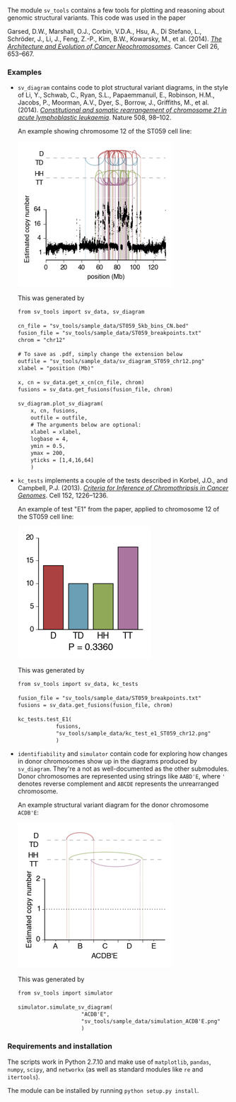 The module `sv_tools` contains a few tools for plotting and reasoning
about genomic structural variants. This code was used in the paper

Garsed, D.W., Marshall, O.J., Corbin, V.D.A., Hsu, A., Di Stefano, L.,
Schröder, J., Li, J., Feng, Z.-P., Kim, B.W., Kowarsky, M., et al.
(2014). [*The Architecture and Evolution of Cancer
Neochromosomes*](http://www.cell.com/cancer-cell/abstract/S1535-6108%2814%2900373-0).
Cancer Cell 26, 653–667.

### Examples

-   `sv_diagram` contains code to plot structural variant diagrams, in
    the style of Li, Y., Schwab, C., Ryan, S.L., Papaemmanuil, E.,
    Robinson, H.M., Jacobs, P., Moorman, A.V., Dyer, S., Borrow, J.,
    Griffiths, M., et al. (2014). [*Constitutional and somatic
    rearrangement of chromosome 21 in acute lymphoblastic
    leukaemia*](http://www.ncbi.nlm.nih.gov/pubmed/24670643). Nature 508,
    98–102.

    An example showing chromosome 12 of the ST059 cell line:

    ![](sv_tools/sample_data/sv_diagram_ST059_chr12.png)

    This was generated by

    ```{.python}
    from sv_tools import sv_data, sv_diagram

    cn_file = "sv_tools/sample_data/ST059_5kb_bins_CN.bed"
    fusion_file = "sv_tools/sample_data/ST059_breakpoints.txt"
    chrom = "chr12"

    # To save as .pdf, simply change the extension below
    outfile = "sv_tools/sample_data/sv_diagram_ST059_chr12.png"
    xlabel = "position (Mb)"

    x, cn = sv_data.get_x_cn(cn_file, chrom)
    fusions = sv_data.get_fusions(fusion_file, chrom)

    sv_diagram.plot_sv_diagram(
        x, cn, fusions,
        outfile = outfile,
        # The arguments below are optional:
        xlabel = xlabel,
        logbase = 4,
        ymin = 0.5,
        ymax = 200,
        yticks = [1,4,16,64]
        )
    ```

-   `kc_tests` implements a couple of the tests described in Korbel, J.O.,
    and Campbell, P.J. (2013). [*Criteria for Inference of Chromothripsis
    in Cancer
    Genomes*](http://www.cell.com/abstract/S0092-8674%2813%2900212-2).
    Cell 152, 1226–1236.

    An example of test "E1" from the paper, applied to chromosome 12
    of the ST059 cell line:

    ![](sv_tools/sample_data/kc_test_e1_ST059_chr12.png)

    This was generated by

    ```{.python}
    from sv_tools import sv_data, kc_tests

    fusion_file = "sv_tools/sample_data/ST059_breakpoints.txt"
    fusions = sv_data.get_fusions(fusion_file, chrom)

    kc_tests.test_E1(
                fusions,
                "sv_tools/sample_data/kc_test_e1_ST059_chr12.png"
                )
    ```

-   `identifiability` and `simulator` contain code for exploring how
changes in donor chromosomes show up in the diagrams produced by
`sv_diagram`. They're a not as well-documented as the other
submodules. Donor chromosomes are represented using strings like
`AABD'E`, where `'` denotes reverse complement and `ABCDE` represents
the unrearranged chromosome.

    An example structural variant diagram for the donor chromosome
    `ACDB'E`:

    ![](sv_tools/sample_data/simulation_ACDB'E.png)

    This was generated by

    ```{.python}
    from sv_tools import simulator

    simulator.simulate_sv_diagram(
                        "ACDB'E",
                        "sv_tools/sample_data/simulation_ACDB'E.png"
                        )
    ```

### Requirements and installation

The scripts work in Python 2.7.10 and make use of `matplotlib`,
`pandas`, `numpy`, `scipy`, and `networkx` (as well as standard
modules like `re` and `itertools`).

The module can be installed by running `python setup.py install`.
